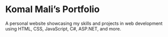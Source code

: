 # Komal Mali’s Portfolio

A personal website showcasing my skills and projects in web development using HTML, CSS, JavaScript, C#, ASP.NET, and more.

